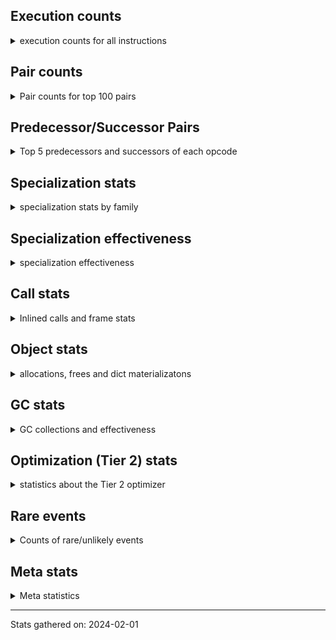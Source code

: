 ## Execution counts

<details>
<summary> execution counts for all instructions </summary>

|Name | Base Count | Head Count | Change | 
|---|---:|---:|---:|
| JUMP_BACKWARD | 4,568,196,035 | 113,005,445 | -97.5% |
| GET_ANEXT | 133,515,680 | 8,000,960 | -94.0% |
| FOR_ITER_RANGE | 713,093,245 | 87,075,320 | -87.8% |
| COMPARE_OP_STR | 2,124,301,583 | 313,556,358 | -85.2% |
| STORE_FAST_LOAD_FAST | 161,602,886 | 33,505,539 | -79.3% |
| CALL_METHOD_DESCRIPTOR_FAST_WITH_KEYWORDS | 104,540,521 | 23,394,756 | -77.6% |
| STORE_SLICE | 156,895,921 | 35,829,047 | -77.2% |
| BINARY_OP_MULTIPLY_FLOAT | 1,103,706,329 | 267,954,374 | -75.7% |
| FOR_ITER | 492,846,021 | 120,131,430 | -75.6% |
| BINARY_OP_ADD_FLOAT | 525,715,782 | 141,049,152 | -73.2% |
| BINARY_SUBSCR_STR_INT | 1,660,379,600 | 470,497,000 | -71.7% |
| BINARY_OP_ADD_INT | 2,975,982,500 | 858,620,127 | -71.1% |
| LIST_EXTEND | 125,228,673 | 36,594,704 | -70.8% |
| STORE_SUBSCR_LIST_INT | 424,117,786 | 126,011,634 | -70.3% |
| BINARY_OP_SUBTRACT_FLOAT | 360,429,020 | 108,315,995 | -69.9% |
| LIST_APPEND | 187,757,382 | 61,144,011 | -67.4% |
| BINARY_SUBSCR | 1,482,996,369 | 504,956,260 | -66.0% |
| CONTAINS_OP | 2,666,540,399 | 1,004,310,100 | -62.3% |
| FOR_ITER_LIST | 1,661,320,455 | 633,394,405 | -61.9% |
| UNPACK_SEQUENCE_TWO_TUPLE | 901,787,601 | 345,584,349 | -61.7% |
| SET_ADD | 2,273,600 | 906,760 | -60.1% |
| STORE_SUBSCR | 440,855,680 | 176,834,776 | -59.9% |
| STORE_NAME | 978,400 | 399,460 | -59.2% |
| CALL_STR_1 | 74,888,433 | 33,731,260 | -55.0% |
| BUILD_SLICE | 211,808,358 | 95,910,894 | -54.7% |
| NOP | 2,060,457,016 | 941,590,522 | -54.3% |
| SWAP | 1,238,122,398 | 582,904,091 | -52.9% |
| BINARY_SUBSCR_LIST_INT | 1,193,656,906 | 574,866,022 | -51.8% |
| COPY | 1,403,010,705 | 678,870,999 | -51.6% |
| BINARY_OP_MULTIPLY_INT | 357,993,786 | 175,050,318 | -51.1% |
| LOAD_CONST | 13,442,273,807 | 7,058,838,603 | -47.5% |
| STORE_FAST | 13,899,830,329 | 7,570,674,689 | -45.5% |
| LOAD_FAST_LOAD_FAST | 11,166,982,466 | 6,154,489,567 | -44.9% |
| FORMAT_WITH_SPEC | 1,520 | 840 | -44.7% |
| TO_BOOL_INT | 329,042,490 | 184,101,186 | -44.0% |
| LOAD_ATTR_CLASS | 176,654,278 | 99,103,623 | -43.9% |
| FOR_ITER_TUPLE | 582,380,286 | 327,651,283 | -43.7% |
| BINARY_OP | 1,127,026,787 | 638,795,851 | -43.3% |
| POP_JUMP_IF_FALSE | 12,033,745,307 | 6,985,230,000 | -42.0% |
| EXTENDED_ARG | 474,304,662 | 282,013,542 | -40.5% |
| BINARY_OP_SUBTRACT_INT | 658,482,773 | 398,437,892 | -39.5% |
| CALL_METHOD_DESCRIPTOR_NOARGS | 433,227,355 | 276,822,861 | -36.1% |
| CALL_INTRINSIC_1 | 249,732,549 | 161,054,534 | -35.5% |
| LOAD_DEREF | 1,108,313,054 | 715,504,115 | -35.4% |
| CONVERT_VALUE | 139,481,454 | 90,309,194 | -35.3% |
| CALL_TYPE_1 | 475,429,190 | 308,950,444 | -35.0% |
| COMPARE_OP | 206,202,875 | 135,440,506 | -34.3% |
| FORMAT_SIMPLE | 151,435,145 | 101,710,889 | -32.8% |
| BINARY_SUBSCR_TUPLE_INT | 305,789,426 | 205,481,324 | -32.8% |
| BUILD_STRING | 76,066,818 | 51,342,405 | -32.5% |
| LOAD_FAST | 39,940,179,330 | 27,171,552,952 | -32.0% |
| MAP_ADD | 47,756,271 | 32,740,887 | -31.4% |
| PUSH_NULL | 1,782,667,316 | 1,222,641,641 | -31.4% |
| CALL_BUILTIN_FAST | 1,302,631,815 | 921,523,741 | -29.3% |
| LOAD_ATTR_METHOD_NO_DICT | 1,959,630,042 | 1,419,721,365 | -27.6% |
| COMPARE_OP_INT | 1,974,134,997 | 1,434,855,726 | -27.3% |
| BUILD_LIST | 438,330,728 | 319,366,313 | -27.1% |
| MAKE_FUNCTION | 136,664,367 | 99,644,845 | -27.1% |
| LOAD_ATTR_METHOD_WITH_VALUES | 2,718,637,939 | 1,994,171,204 | -26.6% |
| UNPACK_SEQUENCE_TUPLE | 591,098,916 | 437,510,242 | -26.0% |
| CALL_BUILTIN_O | 1,170,367,577 | 868,770,283 | -25.8% |
| CALL_PY_EXACT_ARGS | 3,927,000,247 | 2,956,211,108 | -24.7% |
| SET_FUNCTION_ATTRIBUTE | 119,520,395 | 90,236,593 | -24.5% |
| LOAD_ATTR_SLOT | 2,162,837,167 | 1,635,553,040 | -24.4% |
| BINARY_SUBSCR_DICT | 796,224,569 | 605,751,225 | -23.9% |
| LOAD_ATTR_NONDESCRIPTOR_WITH_VALUES | 192,462,820 | 147,637,390 | -23.3% |
| LOAD_GLOBAL_BUILTIN | 5,587,082,904 | 4,308,275,031 | -22.9% |
| LOAD_ATTR_INSTANCE_VALUE | 5,668,997,824 | 4,414,580,883 | -22.1% |
| CALL_BOUND_METHOD_EXACT_ARGS | 236,878,982 | 185,181,320 | -21.8% |
| UNPACK_SEQUENCE_LIST | 179,426,859 | 140,829,602 | -21.5% |
| TO_BOOL_BOOL | 4,720,678,721 | 3,723,213,495 | -21.1% |
| STORE_FAST_STORE_FAST | 2,165,683,148 | 1,724,776,649 | -20.4% |
| IS_OP | 833,674,300 | 665,537,232 | -20.2% |
| LOAD_NAME | 14,046,460 | 11,238,620 | -20.0% |
| LOAD_ATTR | 1,640,061,556 | 1,319,131,633 | -19.6% |
| LOAD_GLOBAL_MODULE | 4,119,939,257 | 3,336,159,618 | -19.0% |
| CALL_LEN | 447,766,596 | 365,047,547 | -18.5% |
| BUILD_TUPLE | 977,247,068 | 803,771,467 | -17.8% |
| COMPARE_OP_FLOAT | 220,300,653 | 181,243,389 | -17.7% |
| TO_BOOL_STR | 87,651,810 | 72,565,194 | -17.2% |
| CALL_BUILTIN_CLASS | 182,640,322 | 151,811,182 | -16.9% |
| DICT_MERGE | 43,237,285 | 36,059,143 | -16.6% |
| POP_JUMP_IF_TRUE | 2,047,081,108 | 1,712,263,479 | -16.4% |
| CALL_METHOD_DESCRIPTOR_FAST | 466,451,013 | 391,926,071 | -16.0% |
| UNARY_NOT | 70,018,889 | 59,189,100 | -15.5% |
| STORE_GLOBAL | 8,205,000 | 6,941,880 | -15.4% |
| CALL_BUILTIN_FAST_WITH_KEYWORDS | 125,532,731 | 106,345,902 | -15.3% |
| CALL_ISINSTANCE | 1,048,238,534 | 891,944,539 | -14.9% |
| GET_ITER | 808,541,007 | 695,630,780 | -14.0% |
| LOAD_ATTR_MODULE | 572,509,148 | 494,556,524 | -13.6% |
| TO_BOOL_LIST | 177,631,821 | 153,507,151 | -13.6% |
| JUMP_FORWARD | 602,985,181 | 521,933,190 | -13.4% |
| BINARY_SLICE | 325,360,670 | 281,926,423 | -13.3% |
| RESUME_CHECK | 7,589,156,303 | 6,597,094,797 | -13.1% |
| BUILD_CONST_KEY_MAP | 13,093,970 | 11,453,196 | -12.5% |
| POP_TOP | 3,788,925,027 | 3,359,575,970 | -11.3% |
| RETURN_VALUE | 4,372,224,140 | 3,887,247,538 | -11.1% |
| POP_JUMP_IF_NOT_NONE | 704,524,874 | 628,521,545 | -10.8% |
| LOAD_ATTR_WITH_HINT | 447,533,364 | 399,757,405 | -10.7% |
| LOAD_FAST_AND_CLEAR | 72,513,897 | 64,939,812 | -10.4% |
| FOR_ITER_GEN | 217,205,638 | 197,311,378 | -9.2% |
| BINARY_OP_ADD_UNICODE | 96,720,940 | 89,633,220 | -7.3% |
| BUILD_MAP | 122,755,925 | 113,823,625 | -7.3% |
| LOAD_ATTR_NONDESCRIPTOR_NO_DICT | 87,805,303 | 81,838,107 | -6.8% |
| LOAD_FAST_CHECK | 11,310,514 | 10,572,431 | -6.5% |
| STORE_ATTR_INSTANCE_VALUE | 1,130,397,418 | 1,059,543,847 | -6.3% |
| POP_JUMP_IF_NONE | 444,779,966 | 421,120,430 | -5.3% |
| LOAD_ATTR_METHOD_LAZY_DICT | 62,472,640 | 59,266,600 | -5.1% |
| CALL_METHOD_DESCRIPTOR_O | 412,804,857 | 394,076,200 | -4.5% |
| STORE_ATTR_SLOT | 1,483,693,493 | 1,416,832,227 | -4.5% |
| TO_BOOL | 347,794,476 | 332,834,745 | -4.3% |
| STORE_ATTR_WITH_HINT | 67,119,119 | 64,557,433 | -3.8% |
| RETURN_CONST | 1,978,657,644 | 1,907,651,133 | -3.6% |
| YIELD_VALUE | 1,318,456,205 | 1,275,137,539 | -3.3% |
| STORE_DEREF | 94,108,731 | 91,065,040 | -3.2% |
| UNPACK_SEQUENCE | 319,899 | 310,211 | -3.0% |
| UNARY_NEGATIVE | 161,340,605 | 156,547,329 | -3.0% |
| COPY_FREE_VARS | 346,953,162 | 336,673,242 | -3.0% |
| LOAD_ATTR_PROPERTY | 82,331,361 | 79,944,623 | -2.9% |
| STORE_SUBSCR_DICT | 270,723,725 | 263,389,434 | -2.7% |
| BINARY_SUBSCR_GETITEM | 193,973,146 | 189,342,790 | -2.4% |
| UNARY_INVERT | 15,137,676 | 14,777,733 | -2.4% |
| DELETE_SUBSCR | 177,699,447 | 174,119,884 | -2.0% |
| CALL_LIST_APPEND | 328,679,162 | 324,273,207 | -1.3% |
| INTERPRETER_EXIT | 1,999,493,579 | 1,973,347,432 | -1.3% |
| LOAD_SUPER_ATTR_METHOD | 122,390,504 | 120,793,659 | -1.3% |
| STORE_ATTR | 67,393,308 | 66,534,574 | -1.3% |
| CALL_PY_WITH_DEFAULTS | 217,321,218 | 214,635,793 | -1.2% |
| DICT_UPDATE | 65,481 | 66,267 | 1.2% |
| TO_BOOL_ALWAYS_TRUE | 236,602,383 | 233,779,273 | -1.2% |
| EXIT_INIT_CHECK | 89,692,819 | 88,730,042 | -1.1% |
| CALL_ALLOC_AND_ENTER_INIT | 91,976,099 | 91,013,002 | -1.0% |
| TO_BOOL_NONE | 621,097,879 | 614,706,529 | -1.0% |
| CALL | 1,111,759,470 | 1,100,505,060 | -1.0% |
| BEFORE_WITH | 9,026,139 | 8,974,992 | -0.6% |
| CALL_KW | 243,699,714 | 242,495,560 | -0.5% |
| MAKE_CELL | 104,683,958 | 104,183,561 | -0.5% |
| BUILD_SET | 1,667,689 | 1,662,619 | -0.3% |
| DELETE_FAST | 2,076,361 | 2,081,873 | 0.3% |
| RETURN_GENERATOR | 394,802,771 | 393,774,010 | -0.3% |
| CLEANUP_THROW | 1,517 | 1,520 | 0.2% |
| INSTRUMENTED_JUMP_BACKWARD | 9,992 | 9,980 | -0.1% |
| INSTRUMENTED_FOR_ITER | 11,272 | 11,260 | -0.1% |
| END_FOR | 76,080,264 | 75,999,595 | -0.1% |
| INSTRUMENTED_POP_JUMP_IF_TRUE | 13,432 | 13,420 | -0.1% |
| CALL_FUNCTION_EX | 186,741,907 | 186,687,004 | -0.0% |
| BINARY_OP_INPLACE_ADD_UNICODE | 7,824,800 | 7,822,720 | -0.0% |
| LOAD_SUPER_ATTR_ATTR | 3,710,593 | 3,709,758 | -0.0% |
| RAISE_VARARGS | 3,815,107 | 3,815,614 | 0.0% |
| UNPACK_EX | 755,520 | 755,420 | -0.0% |
| CHECK_EXC_MATCH | 20,942,456 | 20,943,729 | 0.0% |
| PUSH_EXC_INFO | 21,566,100 | 21,567,338 | 0.0% |
| POP_EXCEPT | 21,565,953 | 21,567,190 | 0.0% |
| LOAD_SUPER_ATTR | 18,344 | 18,343 | -0.0% |
| GET_AWAITABLE | 152,096,666 | 152,102,337 | 0.0% |
| IMPORT_FROM | 10,431,620 | 10,431,877 | 0.0% |
| IMPORT_NAME | 9,413,140 | 9,413,345 | 0.0% |
| END_SEND | 314,297,747 | 314,303,417 | 0.0% |
| CALL_TUPLE_1 | 25,011,670 | 25,011,256 | -0.0% |
| SEND | 165,324,619 | 165,326,913 | 0.0% |
| LOAD_GLOBAL | 10,840,069 | 10,839,926 | -0.0% |
| SEND_GEN | 702,485,684 | 702,494,357 | 0.0% |
| RESUME | 271,007 | 271,009 | 0.0% |
| WITH_EXCEPT_START | 184,301 | 184,300 | -0.0% |
| JUMP_BACKWARD_NO_INTERRUPT | 551,639,004 | 551,641,617 | 0.0% |
| GET_YIELD_FROM_ITER | 36,719,704 | 36,719,720 | 0.0% |
| DELETE_ATTR | 5,736,030 | 5,736,029 | -0.0% |
| INSTRUMENTED_POP_JUMP_IF_FALSE | 19,465,840 | 19,465,840 | 0.0% |
| INSTRUMENTED_RESUME | 19,443,620 | 19,443,620 | 0.0% |
| INSTRUMENTED_RETURN_VALUE | 19,434,720 | 19,434,720 | 0.0% |
| END_ASYNC_FOR | 8,000,000 | 8,000,000 | 0.0% |
| GET_AITER | 8,000,000 | 8,000,000 | 0.0% |
| BEFORE_ASYNC_WITH | 3,005,920 | 3,005,920 | 0.0% |
| RERAISE | 2,613,740 | 2,613,740 | 0.0% |
| SET_UPDATE | 88,520 | 88,520 | 0.0% |
| LOAD_BUILD_CLASS | 19,840 | 19,840 | 0.0% |
| INSTRUMENTED_RETURN_CONST | 7,200 | 7,200 | 0.0% |
| LOAD_LOCALS | 3,860 | 3,860 | 0.0% |
| LOAD_FROM_DICT_OR_DEREF | 3,840 | 3,840 | 0.0% |
| DELETE_NAME | 900 | 900 | 0.0% |
| INSTRUMENTED_POP_JUMP_IF_NONE | 720 | 720 | 0.0% |
| SETUP_ANNOTATIONS | 540 | 540 | 0.0% |
| INSTRUMENTED_JUMP_FORWARD | 400 | 400 | 0.0% |
| INSTRUMENTED_POP_JUMP_IF_NOT_NONE | 400 | 400 | 0.0% |
| CALL_INTRINSIC_2 | 80 | 80 | 0.0% |
| ENTER_EXECUTOR |  | 2,378,110,424 |  |


</details>

## Pair counts

<details>
<summary> Pair counts for top 100 pairs </summary>

Not included in comparative output.


</details>

## Predecessor/Successor Pairs

<details>
<summary> Top 5 predecessors and successors of each opcode </summary>

Not included in comparative output.


</details>

## Specialization stats

<details>
<summary> specialization stats by family </summary>

### BINARY_OP

<details>
<summary> specialization stats for BINARY_OP family </summary>

|Kind | Base Count | Base Ratio | Head Count | Head Ratio | Change | 
|---|---:|---:|---:|---:|---:|
|          hit | 6,036,445,116 | 83.7% | 1,997,581,968 | 74.4% | -66.9% |
|     deferred | 1,174,786,837 | 16.3% | 685,621,238 | 25.5% | -41.6% |
|         miss | 50,410,814 | 0.7% | 49,301,830 | 1.8% | -2.2% |

| | Base Count | Base Ratio | Head Count | Head Ratio | Change | 
|---|---:|---:|---:|---:|---:|
| Failure | 1,651,113 | 62.3% | 1,497,767 | 60.5% | -9.3% |
| Success | 999,651 | 37.7% | 978,676 | 39.5% | -2.1% |

|Failure kind | Base Count | Base Ratio | Head Count | Head Ratio | Change | 
|---|---:|---:|---:|---:|---:|
| true divide different types | 25,042 | 1.5% | 9,882 | 0.7% | -60.5% |
| true divide float | 11,643 | 0.7% | 5,122 | 0.3% | -56.0% |
| xor | 18,643 | 1.1% | 8,322 | 0.6% | -55.4% |
| rshift | 29,707 | 1.8% | 13,470 | 0.9% | -54.7% |
| power | 8,901 | 0.5% | 4,794 | 0.3% | -46.1% |
| lshift | 28,585 | 1.7% | 17,704 | 1.2% | -38.1% |
| floor divide | 51,872 | 3.1% | 32,188 | 2.1% | -37.9% |
| and int | 62,804 | 3.8% | 46,955 | 3.1% | -25.2% |
| subtract other | 16,000 | 1.0% | 12,720 | 0.8% | -20.5% |
| remainder | 60,356 | 3.7% | 50,771 | 3.4% | -15.9% |
| add different types | 216,405 | 13.1% | 183,059 | 12.2% | -15.4% |
| add other | 65,492 | 4.0% | 57,978 | 3.9% | -11.5% |
| or | 18,478 | 1.1% | 17,554 | 1.2% | -5.0% |
| multiply other | 4,320 | 0.3% | 4,120 | 0.3% | -4.6% |
| multiply different types | 249,905 | 15.1% | 243,762 | 16.3% | -2.5% |
| subtract different types | 777,366 | 47.1% | 783,790 | 52.3% | 0.8% |
| true divide other | 3,340 | 0.2% | 3,320 | 0.2% | -0.6% |
| and other | 1,714 | 0.1% | 1,716 | 0.1% | 0.1% |
| and different types | 540 | 0.0% | 540 | 0.0% | 0.0% |


</details>

### BINARY_SLICE

<details>
<summary> specialization stats for BINARY_SLICE family </summary>


</details>

### BINARY_SUBSCR

<details>
<summary> specialization stats for BINARY_SUBSCR family </summary>

|Kind | Base Count | Base Ratio | Head Count | Head Ratio | Change | 
|---|---:|---:|---:|---:|---:|
|     deferred | 1,487,156,015 | 26.4% | 509,330,077 | 20.0% | -65.8% |
|          hit | 4,145,232,429 | 73.6% | 2,041,177,931 | 80.0% | -50.8% |
|         miss | 4,791,218 | 0.1% | 4,760,430 | 0.2% | -0.6% |

| | Base Count | Base Ratio | Head Count | Head Ratio | Change | 
|---|---:|---:|---:|---:|---:|
| Failure | 441,936 | 70.0% | 197,622 | 51.1% | -55.3% |
| Success | 189,636 | 30.0% | 188,991 | 48.9% | -0.3% |

|Failure kind | Base Count | Base Ratio | Head Count | Head Ratio | Change | 
|---|---:|---:|---:|---:|---:|
| list slice | 34,620 | 7.8% | 6,340 | 3.2% | -81.7% |
| array int | 157,600 | 35.7% | 36,680 | 18.6% | -76.7% |
| buffer int | 41,984 | 9.5% | 16,619 | 8.4% | -60.4% |
| other | 121,429 | 27.5% | 56,866 | 28.8% | -53.2% |
| buffer slice | 960 | 0.2% | 880 | 0.4% | -8.3% |
| out of range | 76,800 | 17.4% | 71,695 | 36.3% | -6.6% |
| tuple slice | 83 | 0.0% | 82 | 0.0% | -1.2% |
| sequence int | 4,280 | 1.0% | 4,280 | 2.2% | 0.0% |
| code complex parameters | 4,080 | 0.9% | 4,080 | 2.1% | 0.0% |
| string slice | 100 | 0.0% | 100 | 0.1% | 0.0% |


</details>

### CALL

<details>
<summary> specialization stats for CALL family </summary>

|Kind | Base Count | Base Ratio | Head Count | Head Ratio | Change | 
|---|---:|---:|---:|---:|---:|
|        deopt | 31,040 | 0.0% | 22,840 | 0.0% | -26.4% |
|          hit | 11,073,402,485 | 89.2% | 8,500,172,158 | 86.6% | -23.2% |
|         miss | 230,268,783 | 1.9% | 210,240,988 | 2.1% | -8.7% |
|     deferred | 1,336,334,142 | 10.8% | 1,305,431,999 | 13.3% | -2.3% |

| | Base Count | Base Ratio | Head Count | Head Ratio | Change | 
|---|---:|---:|---:|---:|---:|
| Success | 4,855,066 | 85.3% | 4,476,851 | 84.2% | -7.8% |
| Failure | 839,045 | 14.7% | 837,198 | 15.8% | -0.2% |

|Failure kind | Base Count | Base Ratio | Head Count | Head Ratio | Change | 
|---|---:|---:|---:|---:|---:|
| bound method | 10,031 | 1.2% | 11,796 | 1.4% | 17.6% |
| cmethod | 11,820 | 1.4% | 10,560 | 1.3% | -10.7% |
| operator wrapper | 5,446 | 0.6% | 5,172 | 0.6% | -5.0% |
| class mutable | 51,025 | 6.1% | 50,022 | 6.0% | -2.0% |
| str | 1,700 | 0.2% | 1,680 | 0.2% | -1.2% |
| method wrapper | 4,482 | 0.5% | 4,524 | 0.5% | 0.9% |
| wrong number arguments | 9,580 | 1.1% | 9,500 | 1.1% | -0.8% |
| cfunc noargs | 65,866 | 7.9% | 65,516 | 7.8% | -0.5% |
| other | 33,227 | 4.0% | 33,092 | 4.0% | -0.4% |
| meth descr varargs | 62,060 | 7.4% | 61,947 | 7.4% | -0.2% |
| no dict | 100,658 | 12.0% | 100,520 | 12.0% | -0.1% |
| init not python | 17,080 | 2.0% | 17,060 | 2.0% | -0.1% |
| meth descr method fastcall keywords | 178,570 | 21.3% | 178,368 | 21.3% | -0.1% |
| cfunc varargs keywords | 27,875 | 3.3% | 27,888 | 3.3% | 0.0% |
| class no vectorcall | 65,302 | 7.8% | 65,273 | 7.8% | -0.0% |
| code complex parameters | 154,000 | 18.4% | 153,957 | 18.4% | -0.0% |
| cfunc varargs | 11,009 | 1.3% | 11,010 | 1.3% | 0.0% |
| meth descr varargs keywords | 17,654 | 2.1% | 17,653 | 2.1% | -0.0% |
| init not simple | 11,660 | 1.4% | 11,660 | 1.4% | 0.0% |
| out of versions | 100 | 0.0% | 100 | 0.0% | 0.0% |


</details>

### COMPARE_OP

<details>
<summary> specialization stats for COMPARE_OP family </summary>

|Kind | Base Count | Base Ratio | Head Count | Head Ratio | Change | 
|---|---:|---:|---:|---:|---:|
|          hit | 4,316,845,306 | 95.4% | 1,927,781,291 | 93.4% | -55.3% |
|     deferred | 207,760,597 | 4.6% | 136,999,879 | 6.6% | -34.1% |
|         miss | 1,891,927 | 0.0% | 1,874,182 | 0.1% | -0.9% |

| | Base Count | Base Ratio | Head Count | Head Ratio | Change | 
|---|---:|---:|---:|---:|---:|
| Failure | 235,503 | 70.5% | 216,476 | 68.8% | -8.1% |
| Success | 98,702 | 29.5% | 98,333 | 31.2% | -0.4% |

|Failure kind | Base Count | Base Ratio | Head Count | Head Ratio | Change | 
|---|---:|---:|---:|---:|---:|
| set | 9,840 | 4.2% | 1,820 | 0.8% | -81.5% |
| float long | 19,416 | 8.2% | 15,489 | 7.2% | -20.2% |
| baseobject | 30,500 | 13.0% | 27,303 | 12.6% | -10.5% |
| bytes | 3,480 | 1.5% | 3,200 | 1.5% | -8.0% |
| different types | 51,999 | 22.1% | 49,485 | 22.9% | -4.8% |
| bool | 5,189 | 2.2% | 4,993 | 2.3% | -3.8% |
| list | 3,220 | 1.4% | 3,100 | 1.4% | -3.7% |
| tuple | 14,652 | 6.2% | 14,314 | 6.6% | -2.3% |
| long float | 1,616 | 0.7% | 1,585 | 0.7% | -1.9% |
| big int | 60,714 | 25.8% | 60,392 | 27.9% | -0.5% |
| string | 10,600 | 4.5% | 10,560 | 4.9% | -0.4% |
| other | 24,277 | 10.3% | 24,235 | 11.2% | -0.2% |


</details>

### FOR_ITER

<details>
<summary> specialization stats for FOR_ITER family </summary>

|Kind | Base Count | Base Ratio | Head Count | Head Ratio | Change | 
|---|---:|---:|---:|---:|---:|
|          hit | 2,999,049,162 | 81.8% | 1,107,329,634 | 81.1% | -63.1% |
|     deferred | 664,138,051 | 18.1% | 255,418,180 | 18.7% | -61.5% |
|         miss | 174,950,462 | 4.8% | 138,102,752 | 10.1% | -21.1% |

| | Base Count | Base Ratio | Head Count | Head Ratio | Change | 
|---|---:|---:|---:|---:|---:|
| Failure | 306,335 | 8.4% | 159,204 | 5.7% | -48.0% |
| Success | 3,352,097 | 91.6% | 2,656,798 | 94.3% | -20.7% |

|Failure kind | Base Count | Base Ratio | Head Count | Head Ratio | Change | 
|---|---:|---:|---:|---:|---:|
| string | 20 | 0.0% | 40 | 0.0% | 100.0% |
| other | 19,460 | 6.4% | 6,780 | 4.3% | -65.2% |
| enumerate | 43,452 | 14.2% | 15,148 | 9.5% | -65.1% |
| seq iter | 29,880 | 9.8% | 10,460 | 6.6% | -65.0% |
| ascii string | 5,280 | 1.7% | 2,260 | 1.4% | -57.2% |
| dict values | 13,060 | 4.3% | 5,620 | 3.5% | -57.0% |
| dict items | 112,729 | 36.8% | 62,336 | 39.2% | -44.7% |
| callable | 480 | 0.2% | 280 | 0.2% | -41.7% |
| set | 37,309 | 12.2% | 23,740 | 14.9% | -36.4% |
| itertools | 6,900 | 2.3% | 4,620 | 2.9% | -33.0% |
| zip | 18,965 | 6.2% | 13,100 | 8.2% | -30.9% |
| reversed list | 8,040 | 2.6% | 5,960 | 3.7% | -25.9% |
| bytes | 660 | 0.2% | 520 | 0.3% | -21.2% |
| dict keys | 8,660 | 2.8% | 7,060 | 4.4% | -18.5% |
| map | 1,440 | 0.5% | 1,280 | 0.8% | -11.1% |


</details>

### LOAD_ATTR

<details>
<summary> specialization stats for LOAD_ATTR family </summary>

|Kind | Base Count | Base Ratio | Head Count | Head Ratio | Change | 
|---|---:|---:|---:|---:|---:|
|          hit | 13,378,724,568 | 84.8% | 10,128,297,484 | 83.4% | -24.3% |
|     deferred | 2,377,140,201 | 15.1% | 2,002,025,448 | 16.5% | -15.8% |
|         miss | 753,147,318 | 4.8% | 697,833,280 | 5.7% | -7.3% |
|        deopt | 1,816,321 | 0.0% | 1,816,939 | 0.0% | 0.0% |

| | Base Count | Base Ratio | Head Count | Head Ratio | Change | 
|---|---:|---:|---:|---:|---:|
| Failure | 1,141,778 | 7.1% | 1,056,464 | 7.1% | -7.5% |
| Success | 14,926,895 | 92.9% | 13,883,001 | 92.9% | -7.0% |

|Failure kind | Base Count | Base Ratio | Head Count | Head Ratio | Change | 
|---|---:|---:|---:|---:|---:|
| method | 160,348 | 14.0% | 136,290 | 12.9% | -15.0% |
| class method obj | 24,300 | 2.1% | 21,580 | 2.0% | -11.2% |
| metaclass attribute | 253,057 | 22.2% | 225,165 | 21.3% | -11.0% |
| not managed dict | 139,818 | 12.2% | 125,801 | 11.9% | -10.0% |
| overridden | 18,930 | 1.7% | 17,990 | 1.7% | -5.0% |
| class attr simple | 6,177 | 0.5% | 5,930 | 0.6% | -4.0% |
| shadowed | 100,430 | 8.8% | 96,819 | 9.2% | -3.6% |
| non overriding descriptor | 11,385 | 1.0% | 10,991 | 1.0% | -3.5% |
| has managed dict | 316,826 | 27.7% | 306,131 | 29.0% | -3.4% |
| mutable class | 68,347 | 6.0% | 67,666 | 6.4% | -1.0% |
| builtin class method | 2,980 | 0.3% | 2,960 | 0.3% | -0.7% |
| module attr not found | 10,580 | 0.9% | 10,560 | 1.0% | -0.2% |
| class attr descriptor | 17,760 | 1.6% | 17,740 | 1.7% | -0.1% |
| non object slot | 3,500 | 0.3% | 3,501 | 0.3% | 0.0% |
| not in keys | 7,260 | 0.6% | 7,260 | 0.7% | 0.0% |
| property | 60 | 0.0% | 60 | 0.0% | 0.0% |
| out of versions | 20 | 0.0% | 20 | 0.0% | 0.0% |


</details>

### LOAD_GLOBAL

<details>
<summary> specialization stats for LOAD_GLOBAL family </summary>

|Kind | Base Count | Base Ratio | Head Count | Head Ratio | Change | 
|---|---:|---:|---:|---:|---:|
|          hit | 9,706,704,416 | 99.9% | 7,644,119,186 | 99.9% | -21.2% |
|         miss | 317,745 | 0.0% | 315,463 | 0.0% | -0.7% |
|     deferred | 10,612,974 | 0.1% | 10,610,625 | 0.1% | -0.0% |
|        deopt | 9,340 | 0.0% | 9,340 | 0.0% | 0.0% |

| | Base Count | Base Ratio | Head Count | Head Ratio | Change | 
|---|---:|---:|---:|---:|---:|
| Success | 544,840 | 100.0% | 544,764 | 100.0% | -0.0% |
| Failure | 0 | 0.0% | 0 | 0.0% |  |


</details>

### LOAD_SUPER_ATTR

<details>
<summary> specialization stats for LOAD_SUPER_ATTR family </summary>

|Kind | Base Count | Base Ratio | Head Count | Head Ratio | Change | 
|---|---:|---:|---:|---:|---:|
|          hit | 126,101,097 | 100.0% | 124,503,417 | 100.0% | -1.3% |
|     deferred | 9,244 | 0.0% | 9,243 | 0.0% | -0.0% |

| | Base Count | Base Ratio | Head Count | Head Ratio | Change | 
|---|---:|---:|---:|---:|---:|
| Success | 9,100 | 100.0% | 9,100 | 100.0% | 0.0% |
| Failure | 0 | 0.0% | 0 | 0.0% |  |


</details>

### POP_JUMP_IF_FALSE

<details>
<summary> specialization stats for POP_JUMP_IF_FALSE family </summary>


</details>

### POP_JUMP_IF_NONE

<details>
<summary> specialization stats for POP_JUMP_IF_NONE family </summary>


</details>

### POP_JUMP_IF_NOT_NONE

<details>
<summary> specialization stats for POP_JUMP_IF_NOT_NONE family </summary>


</details>

### POP_JUMP_IF_TRUE

<details>
<summary> specialization stats for POP_JUMP_IF_TRUE family </summary>


</details>

### SEND

<details>
<summary> specialization stats for SEND family </summary>

|Kind | Base Count | Base Ratio | Head Count | Head Ratio | Change | 
|---|---:|---:|---:|---:|---:|
|     deferred | 165,296,742 | 19.0% | 165,299,018 | 19.0% | 0.0% |
|          hit | 702,454,784 | 80.9% | 702,463,457 | 80.9% | 0.0% |
|         miss | 30,900 | 0.0% | 30,900 | 0.0% | 0.0% |

| | Base Count | Base Ratio | Head Count | Head Ratio | Change | 
|---|---:|---:|---:|---:|---:|
| Failure | 52,570 | 89.4% | 52,587 | 89.4% | 0.0% |
| Success | 6,207 | 10.6% | 6,208 | 10.6% | 0.0% |

|Failure kind | Base Count | Base Ratio | Head Count | Head Ratio | Change | 
|---|---:|---:|---:|---:|---:|
| other | 15,890 | 30.2% | 15,907 | 30.2% | 0.1% |
| async generator send | 33,180 | 63.1% | 33,180 | 63.1% | 0.0% |
| list | 3,260 | 6.2% | 3,260 | 6.2% | 0.0% |
| dict keys | 240 | 0.5% | 240 | 0.5% | 0.0% |


</details>

### STORE_ATTR

<details>
<summary> specialization stats for STORE_ATTR family </summary>

|Kind | Base Count | Base Ratio | Head Count | Head Ratio | Change | 
|---|---:|---:|---:|---:|---:|
|          hit | 2,487,608,197 | 90.5% | 2,348,373,956 | 90.1% | -5.6% |
|     deferred | 257,112,501 | 9.4% | 255,232,588 | 9.8% | -0.7% |
|         miss | 193,601,833 | 7.0% | 192,559,551 | 7.4% | -0.5% |

| | Base Count | Base Ratio | Head Count | Head Ratio | Change | 
|---|---:|---:|---:|---:|---:|
| Failure | 97,106 | 2.5% | 95,704 | 2.5% | -1.4% |
| Success | 3,785,534 | 97.5% | 3,765,833 | 97.5% | -0.5% |

|Failure kind | Base Count | Base Ratio | Head Count | Head Ratio | Change | 
|---|---:|---:|---:|---:|---:|
| not in keys | 7,820 | 8.1% | 7,400 | 7.7% | -5.4% |
| property | 4,160 | 4.3% | 4,020 | 4.2% | -3.4% |
| not in dict | 15,940 | 16.4% | 15,520 | 16.2% | -2.6% |
| method | 1,540 | 1.6% | 1,500 | 1.6% | -2.6% |
| overriding descriptor | 10,640 | 11.0% | 10,480 | 11.0% | -1.5% |
| no dict | 3,120 | 3.2% | 3,100 | 3.2% | -0.6% |
| class attr simple | 46,060 | 47.4% | 45,860 | 47.9% | -0.4% |
| not managed dict | 2,646 | 2.7% | 2,644 | 2.8% | -0.1% |
| overridden | 5,160 | 5.3% | 5,160 | 5.4% | 0.0% |
| mutable class | 20 | 0.0% | 20 | 0.0% | 0.0% |


</details>

### STORE_SLICE

<details>
<summary> specialization stats for STORE_SLICE family </summary>


</details>

### STORE_SUBSCR

<details>
<summary> specialization stats for STORE_SUBSCR family </summary>

|Kind | Base Count | Base Ratio | Head Count | Head Ratio | Change | 
|---|---:|---:|---:|---:|---:|
|     deferred | 440,684,840 | 38.8% | 176,729,850 | 31.2% | -59.9% |
|          hit | 694,838,631 | 61.2% | 389,398,188 | 68.8% | -44.0% |
|         miss | 2,880 | 0.0% | 2,880 | 0.0% | 0.0% |

| | Base Count | Base Ratio | Head Count | Head Ratio | Change | 
|---|---:|---:|---:|---:|---:|
| Failure | 157,538 | 90.7% | 91,624 | 85.0% | -41.8% |
| Success | 16,182 | 9.3% | 16,182 | 15.0% | 0.0% |

|Failure kind | Base Count | Base Ratio | Head Count | Head Ratio | Change | 
|---|---:|---:|---:|---:|---:|
| bytearray int | 9,320 | 5.9% | 1,760 | 1.9% | -81.1% |
| array int | 66,240 | 42.0% | 16,840 | 18.4% | -74.6% |
| dict subclass no override | 34,860 | 22.1% | 26,068 | 28.5% | -25.2% |
| other | 800 | 0.5% | 720 | 0.8% | -10.0% |
| py simple | 43,478 | 27.6% | 43,396 | 47.4% | -0.2% |
| out of range | 2,840 | 1.8% | 2,840 | 3.1% | 0.0% |


</details>

### TO_BOOL

<details>
<summary> specialization stats for TO_BOOL family </summary>

|Kind | Base Count | Base Ratio | Head Count | Head Ratio | Change | 
|---|---:|---:|---:|---:|---:|
|          hit | 6,047,326,173 | 92.7% | 4,860,219,977 | 91.4% | -19.6% |
|     deferred | 469,905,605 | 7.2% | 451,335,551 | 8.5% | -4.0% |
|         miss | 125,378,931 | 1.9% | 121,652,851 | 2.3% | -3.0% |

| | Base Count | Base Ratio | Head Count | Head Ratio | Change | 
|---|---:|---:|---:|---:|---:|
| Failure | 677,069 | 20.7% | 631,634 | 20.0% | -6.7% |
| Success | 2,590,733 | 79.3% | 2,520,411 | 80.0% | -2.7% |

|Failure kind | Base Count | Base Ratio | Head Count | Head Ratio | Change | 
|---|---:|---:|---:|---:|---:|
| mapping | 98,880 | 14.6% | 57,799 | 9.2% | -41.5% |
| sequence | 18,573 | 2.7% | 16,499 | 2.6% | -11.2% |
| dict | 35,575 | 5.3% | 34,681 | 5.5% | -2.5% |
| set | 33,029 | 4.9% | 32,672 | 5.2% | -1.1% |
| bytes | 19,291 | 2.8% | 19,101 | 3.0% | -1.0% |
| other | 173,168 | 25.6% | 172,035 | 27.2% | -0.7% |
| bytearray | 1,234 | 0.2% | 1,240 | 0.2% | 0.5% |
| number | 181,676 | 26.8% | 182,252 | 28.9% | 0.3% |
| tuple | 112,623 | 16.6% | 112,335 | 17.8% | -0.3% |
| float | 2,600 | 0.4% | 2,600 | 0.4% | 0.0% |
| memory view | 420 | 0.1% | 420 | 0.1% | 0.0% |


</details>

### UNPACK_SEQUENCE

<details>
<summary> specialization stats for UNPACK_SEQUENCE family </summary>

|Kind | Base Count | Base Ratio | Head Count | Head Ratio | Change | 
|---|---:|---:|---:|---:|---:|
|          hit | 1,669,341,136 | 99.8% | 921,072,733 | 99.7% | -44.8% |
|         miss | 2,972,240 | 0.2% | 2,851,460 | 0.3% | -4.1% |
|     deferred | 3,191,577 | 0.2% | 3,063,515 | 0.3% | -4.0% |

| | Base Count | Base Ratio | Head Count | Head Ratio | Change | 
|---|---:|---:|---:|---:|---:|
| Failure | 2,514 | 2.5% | 2,436 | 2.5% | -3.1% |
| Success | 98,048 | 97.5% | 95,720 | 97.5% | -2.4% |

|Failure kind | Base Count | Base Ratio | Head Count | Head Ratio | Change | 
|---|---:|---:|---:|---:|---:|
| iterator | 680 | 27.0% | 620 | 25.5% | -8.8% |
| sequence | 1,454 | 57.8% | 1,436 | 58.9% | -1.2% |
| other | 380 | 15.1% | 380 | 15.6% | 0.0% |


</details>


</details>

## Specialization effectiveness

<details>
<summary> specialization effectiveness </summary>

|Instructions | Base Count | Base Ratio | Head Count | Head Ratio | Change | 
|---|---:|---:|---:|---:|---:|
| Not specialized | 22,805,827,319 | 10.7% | 14,636,551,152 | 10.3% | -35.8% |
| Basic | 118,267,438,414 | 55.4% | 77,293,620,268 | 54.3% | -34.6% |
| Specialized hits | 70,740,442,492 | 33.2% | 49,109,345,132 | 34.5% | -30.6% |
| Specialized misses | 1,538,267,416 | 0.7% | 1,420,024,938 | 1.0% | -7.7% |

### Deferred by instruction

<details>
<summary> deferred by instruction </summary>

|Name | Base Count | Base Ratio | Head Count | Head Ratio | Change | 
|---|---:|---:|---:|---:|---:|
| BINARY_SUBSCR | 1,487,156,015 | 17.3% | 509,330,077 | 8.5% | -65.8% |
| FOR_ITER | 664,138,051 | 7.7% | 255,418,180 | 4.3% | -61.5% |
| STORE_SUBSCR | 440,684,840 | 5.1% | 176,729,850 | 3.0% | -59.9% |
| BINARY_OP | 1,174,786,837 | 13.7% | 685,621,238 | 11.5% | -41.6% |
| COMPARE_OP | 207,760,597 | 2.4% | 136,999,879 | 2.3% | -34.1% |
| LOAD_ATTR | 2,377,140,201 | 27.7% | 2,002,025,448 | 33.6% | -15.8% |
| TO_BOOL | 469,905,605 | 5.5% | 451,335,551 | 7.6% | -4.0% |
| CALL | 1,336,334,142 | 15.5% | 1,305,431,999 | 21.9% | -2.3% |
| STORE_ATTR | 257,112,501 | 3.0% | 255,232,588 | 4.3% | -0.7% |
| SEND | 165,296,742 | 1.9% | 165,299,018 | 2.8% | 0.0% |


</details>

### Misses by instruction

<details>
<summary> misses by instruction </summary>

|Name | Base Count | Base Ratio | Head Count | Head Ratio | Change | 
|---|---:|---:|---:|---:|---:|
| FOR_ITER_LIST | 87,622,989 | 5.7% | 69,062,981 | 4.9% | -21.2% |
| FOR_ITER_TUPLE | 87,256,513 | 5.7% | 69,031,211 | 4.9% | -20.9% |
| LOAD_ATTR_INSTANCE_VALUE | 286,580,956 | 18.6% | 255,995,366 | 18.0% | -10.7% |
| LOAD_ATTR_METHOD_WITH_VALUES | 215,496,277 | 14.0% | 195,372,061 | 13.8% | -9.3% |
| CALL_PY_EXACT_ARGS | 107,983,030 | 7.0% | 103,029,986 | 7.3% | -4.6% |
| TO_BOOL_NONE | 61,182,724 | 4.0% | 59,740,935 | 4.2% | -2.4% |
| STORE_ATTR_INSTANCE_VALUE | 99,628,846 | 6.5% | 98,682,240 | 6.9% | -1.0% |
| LOAD_ATTR_SLOT | 110,897,341 | 7.2% | 110,097,852 | 7.8% | -0.7% |
| STORE_ATTR_SLOT | 93,914,000 | 6.1% | 93,824,364 | 6.6% | -0.1% |
| LOAD_ATTR_NONDESCRIPTOR_WITH_VALUES | 68,349,827 | 4.4% | 68,353,261 | 4.8% | 0.0% |


</details>


</details>

## Call stats

<details>
<summary> Inlined calls and frame stats </summary>

| | Base Count | Base Ratio | Head Count | Head Ratio | Change | 
|---|---:|---:|---:|---:|---:|
| Calls to Python functions inlined | 6,001,035,827 | 75.0% | 4,947,033,161 | 71.5% | -17.6% |
| Calls via PyEval_EvalFrame (legacy) | 5,294,800 | 0.1% | 4,414,720 | 0.1% | -16.6% |
| Calls via PyEval_EvalFrame (generator) | 779,496,111 | 9.7% | 755,029,498 | 10.9% | -3.1% |
| Frames pushed | 4,673,695,803 | 58.4% | 4,549,055,805 | 65.7% | -2.7% |
| Calls to PyEval_EvalDefault | 2,002,691,451 | 25.0% | 1,976,545,306 | 28.5% | -1.3% |
| Calls via PyEval_EvalFrame (total) | 2,002,691,451 | 25.0% | 1,976,545,306 | 28.5% | -1.3% |
| Calls via PyEval_EvalFrame (vector) | 1,223,195,340 | 15.3% | 1,221,515,808 | 17.6% | -0.1% |
| Calls via PyEval_EvalFrame (api) | 231,350,802 | 2.9% | 231,167,276 | 3.3% | -0.1% |
| Calls via PyEval_EvalFrame (function vectorcall) | 1,217,880,700 | 15.2% | 1,217,081,248 | 17.6% | -0.1% |
| Calls via PyEval_EvalFrame (function ex) | 28,953,776 | 0.4% | 28,962,143 | 0.4% | 0.0% |
| Frame objects created | 62,517,736 | 0.8% | 62,523,012 | 0.9% | 0.0% |
| Calls via PyEval_EvalFrame (method) | 212,975,869 | 2.7% | 212,992,190 | 3.1% | 0.0% |
| Calls via PyEval_EvalFrame (slot) | 336,041,319 | 4.2% | 336,045,975 | 4.9% | 0.0% |
| Calls via PyEval_EvalFrame (build class) | 19,840 | 0.0% | 19,840 | 0.0% | 0.0% |


</details>

## Object stats

<details>
<summary> allocations, frees and dict materializatons </summary>

| | Base Count | Base Ratio | Head Count | Head Ratio | Change | 
|---|---:|---:|---:|---:|---:|
| Method cache misses | 76,777,330 |  | 70,297,917 |  | -8.4% |
| Method cache dunder misses | 5,654,676 |  | 6,103,389 |  | 7.9% |
| Method cache collisions | 82,263,400 |  | 76,235,207 |  | -7.3% |
| Method cache hits | 2,849,601,929 |  | 2,778,189,163 |  | -2.5% |
| Interpreter increfs | 81,447,440,659 | 77.3% | 82,376,861,896 | 77.7% | 1.1% |
| Increfs | 23,936,532,596 | 22.7% | 23,704,122,122 | 22.3% | -1.0% |
| Interpreter decrefs | 94,624,486,674 | 78.1% | 95,440,863,464 | 78.4% | 0.9% |
| Frees | 11,061,360,208 |  | 10,977,314,808 |  | -0.8% |
| Allocations to 512 bytes | 10,648,891,898 | 63.4% | 10,568,926,859 | 63.2% | -0.8% |
| Allocations | 10,764,118,814 | 64.1% | 10,684,037,756 | 63.9% | -0.7% |
| Decrefs | 26,535,864,358 | 21.9% | 26,348,147,974 | 21.6% | -0.7% |
| New values | 73,366,632 |  | 73,236,180 |  | -0.2% |
| Method cache dunder hits | 3,234,993,198 |  | 3,230,238,280 |  | -0.1% |
| Allocations to 4 kbytes | 94,961,950 | 0.6% | 94,850,243 | 0.6% | -0.1% |
| Frees to freelist | 6,046,762,876 |  | 6,041,999,612 |  | -0.1% |
| Allocations from freelist | 6,038,979,902 | 35.9% | 6,034,254,816 | 36.1% | -0.1% |
| Allocations over 4 kbytes | 20,264,966 | 0.1% | 20,260,654 | 0.1% | -0.0% |
| Materialize dict (on request) | 5,306,180 | 7.2% | 5,306,180 | 7.2% | 0.0% |
| Materialize dict (new key) | 189,420 | 0.3% | 189,420 | 0.3% | 0.0% |
| Materialize dict (too big) | 0 | 0.0% | 0 | 0.0% |  |
| Materialize dict (str subclass) | 0 | 0.0% | 0 | 0.0% |  |
| Dematerialize dict | 2,033,160 | 2.8% | 2,033,160 | 2.8% | 0.0% |


</details>

## GC stats

<details>
<summary> GC collections and effectiveness </summary>

|Generation | Base Collections | Base Objects collected | Base Object visits | Head Collections | Head Objects collected | Head Object visits | 
|---:|---:|---:|---:|---:|---:|---:|
| 0 | 723,381 | 45,889,807 | 5,997,030,686 | 718,827 | 45,619,415 | 5,980,280,072 |
| 1 | 64,722 | 36,339,333 | 4,895,610,966 | 64,288 | 35,513,005 | 4,875,840,048 |
| 2 | 20,838 | 53,210,438 | 18,095,644,945 | 20,790 | 53,120,609 | 18,095,657,960 |


</details>

## Optimization (Tier 2) stats

<details>
<summary> statistics about the Tier 2 optimizer </summary>

| | Base Count | Base Ratio | Head Count | Head Ratio | Change | 
|---|---:|---:|---:|---:|---:|
| Optimization attempts | 0 |  | 128,975 |  | 128,975 / 0 !! |
| Traces created | 0 |  | 62,575 | 48.5% | 62,575 / 0 !! |
| Trace stack overflow | 0 |  | 200 | 0.2% | 200 / 0 !! |
| Trace stack underflow | 0 |  | 544 | 0.4% | 544 / 0 !! |
| Trace too long | 0 |  | 220 | 0.2% | 220 / 0 !! |
| Trace too short | 0 |  | 66,400 | 51.5% | 66,400 / 0 !! |
| Inner loop found | 0 |  | 2,367 | 1.8% | 2,367 / 0 !! |
| Recursive call | 0 |  | 1,100 | 0.9% | 1,100 / 0 !! |
| Low confidence | 0 |  | 1,673 | 1.3% | 1,673 / 0 !! |
| Traces executed | 0 |  | 2,378,110,424 |  | 2,378,110,424 / 0 !! |
| Uops executed | 0 |  | 121,273,908,104 | 51.00 | 121,273,908,104 / 0 !! |

### Trace length histogram

<details>
<summary> trace length histogram </summary>

|Range | Base Count | Base Ratio | Head Count | Head Ratio | Change | 
|---|---:|---:|---:|---:|---:|
| <= 1 | 0 |  | 0 | 0.0% |  |
| <= 2 |  |  | 0 | 0.0% |  |
| <= 4 |  |  | 0 | 0.0% |  |
| <= 8 |  |  | 0 | 0.0% |  |
| <= 16 |  |  | 3,311 | 5.3% |  |
| <= 32 |  |  | 19,893 | 31.8% |  |
| <= 64 |  |  | 20,917 | 33.4% |  |
| <= 128 |  |  | 11,452 | 18.3% |  |
| <= 256 |  |  | 5,284 | 8.4% |  |
| <= 512 |  |  | 1,718 | 2.7% |  |


</details>

### Optimized trace length histogram

<details>
<summary> optimized trace length histogram </summary>

|Range | Base Count | Base Ratio | Head Count | Head Ratio | Change | 
|---|---:|---:|---:|---:|---:|
| <= 1 | 0 |  | 0 | 0.0% |  |
| <= 2 |  |  | 0 | 0.0% |  |
| <= 4 |  |  | 160 | 0.3% |  |
| <= 8 |  |  | 4,951 | 7.9% |  |
| <= 16 |  |  | 17,654 | 28.2% |  |
| <= 32 |  |  | 19,852 | 31.7% |  |
| <= 64 |  |  | 11,732 | 18.7% |  |
| <= 128 |  |  | 6,067 | 9.7% |  |
| <= 256 |  |  | 1,758 | 2.8% |  |
| <= 512 |  |  | 401 | 0.6% |  |


</details>

### Trace run length histogram

<details>
<summary> trace run length histogram </summary>

|Range | Base Count | Base Ratio | Head Count | Head Ratio | Change | 
|---|---:|---:|---:|---:|---:|
| <= 1 | 0 |  | 91,112,931 | 3.8% | 91,112,931 / 0 !! |
| <= 2 |  |  | 330,422,057 | 13.9% |  |
| <= 4 |  |  | 28,044,186 | 1.2% |  |
| <= 8 |  |  | 329,017,104 | 13.8% |  |
| <= 16 |  |  | 393,800,509 | 16.6% |  |
| <= 32 |  |  | 606,878,569 | 25.5% |  |
| <= 64 |  |  | 186,211,333 | 7.8% |  |
| <= 128 |  |  | 259,773,612 | 10.9% |  |
| <= 256 |  |  | 89,111,508 | 3.7% |  |
| <= 512 |  |  | 38,045,728 | 1.6% |  |
| <= 1,024 |  |  | 6,831,647 | 0.3% |  |
| <= 2,048 |  |  | 16,623,062 | 0.7% |  |
| <= 4,096 |  |  | 1,128,948 | 0.0% |  |
| <= 8,192 |  |  | 712,020 | 0.0% |  |
| <= 16,384 |  |  | 325,840 | 0.0% |  |
| <= 32,768 |  |  | 45,720 | 0.0% |  |
| <= 65,536 |  |  | 20,942 | 0.0% |  |
| <= 131,072 |  |  | 1,268 | 0.0% |  |
| <= 262,144 |  |  | 2,180 | 0.0% |  |
| <= 524,288 |  |  | 300 | 0.0% |  |
| <= 1,048,576 |  |  | 480 | 0.0% |  |
| <= 2,097,152 |  |  | 131 | 0.0% |  |
| <= 4,194,304 |  |  | 189 | 0.0% |  |
| <= 8,388,608 |  |  | 0 | 0.0% |  |
| <= 16,777,216 |  |  | 160 | 0.0% |  |


</details>

### Uop execution stats

<details>
<summary> uop execution stats </summary>

|Name | Base Count | Head Count | Change | 
|---|---:|---:|---:|
| LOAD_FAST |  | 22,003,430,614 |  |
| _SET_IP |  | 15,739,727,555 |  |
| _CHECK_VALIDITY |  | 12,194,644,116 |  |
| STORE_FAST |  | 7,064,773,611 |  |
| _LOAD_CONST_INLINE_BORROW |  | 5,863,537,169 |  |
| _GUARD_IS_FALSE_POP |  | 3,853,601,803 |  |
| _GUARD_TYPE_VERSION |  | 3,073,614,207 |  |
| _GUARD_BOTH_INT |  | 2,535,609,570 |  |
| _BINARY_OP_ADD_INT |  | 2,101,489,195 |  |
| _JUMP_TO_TOP |  | 1,977,438,733 |  |
| _GUARD_GLOBALS_VERSION |  | 1,839,001,501 |  |
| COMPARE_OP_STR |  | 1,803,495,023 |  |
| CONTAINS_OP |  | 1,630,425,691 |  |
| _GUARD_BOTH_FLOAT |  | 1,451,867,320 |  |
| _GUARD_IS_TRUE_POP |  | 1,267,755,557 |  |
| _ITER_CHECK_LIST |  | 1,235,322,426 |  |
| _GUARD_NOT_EXHAUSTED_LIST |  | 1,221,232,326 |  |
| _GUARD_BUILTINS_VERSION |  | 1,193,645,308 |  |
| _LOAD_GLOBAL_BUILTINS |  | 1,193,636,168 |  |
| BINARY_SUBSCR_STR_INT |  | 1,186,598,780 |  |
| _EXIT_TRACE |  | 1,107,441,614 |  |
| _CHECK_MANAGED_OBJECT_HAS_VALUES |  | 1,018,214,031 |  |
| _LOAD_ATTR_INSTANCE_VALUE |  | 1,018,214,031 |  |
| _BINARY_SUBSCR |  | 974,134,407 |  |
| _ITER_NEXT_LIST |  | 969,387,390 |  |
| TO_BOOL_BOOL |  | 946,222,876 |  |
| _CHECK_FUNCTION_EXACT_ARGS |  | 907,760,767 |  |
| _CHECK_STACK_SPACE |  | 901,524,722 |  |
| _INIT_CALL_PY_EXACT_ARGS |  | 901,521,268 |  |
| _PUSH_FRAME |  | 901,521,268 |  |
| _SAVE_RETURN_OFFSET |  | 901,521,268 |  |
| RESUME_CHECK |  | 814,461,954 |  |
| _BINARY_OP_MULTIPLY_FLOAT |  | 810,477,200 |  |
| COPY |  | 715,533,374 |  |
| _GUARD_DORV_VALUES_INST_ATTR_FROM_DICT |  | 682,992,230 |  |
| _GUARD_KEYS_VERSION |  | 682,969,610 |  |
| SWAP |  | 647,125,481 |  |
| _ITER_CHECK_RANGE |  | 641,136,580 |  |
| _GUARD_NOT_EXHAUSTED_RANGE |  | 640,457,860 |  |
| _LOAD_GLOBAL_MODULE |  | 638,996,137 |  |
| _LOAD_ATTR_METHOD_WITH_VALUES |  | 633,985,192 |  |
| _ITER_NEXT_RANGE |  | 604,799,502 |  |
| BINARY_SUBSCR_LIST_INT |  | 568,343,371 |  |
| UNPACK_SEQUENCE_TWO_TUPLE |  | 554,602,033 |  |
| _LOAD_ATTR_METHOD_NO_DICT |  | 530,384,399 |  |
| _LOAD_ATTR_SLOT |  | 521,397,575 |  |
| _BINARY_OP |  | 510,595,434 |  |
| PUSH_NULL |  | 498,912,442 |  |
| _ITER_CHECK_TUPLE |  | 470,212,108 |  |
| COMPARE_OP_INT |  | 446,021,791 |  |
| _POP_FRAME |  | 420,739,159 |  |
| _GUARD_NOT_EXHAUSTED_TUPLE |  | 393,184,657 |  |
| _BINARY_OP_ADD_FLOAT |  | 384,278,220 |  |
| CALL_BUILTIN_FAST |  | 370,901,371 |  |
| _FOR_ITER_TIER_TWO |  | 368,197,985 |  |
| LOAD_DEREF |  | 364,396,177 |  |
| _LOAD_CONST_INLINE |  | 334,093,937 |  |
| POP_TOP |  | 323,708,756 |  |
| _LOAD_ATTR |  | 305,400,142 |  |
| STORE_SUBSCR_LIST_INT |  | 295,345,620 |  |
| CALL_BUILTIN_O |  | 273,450,839 |  |
| _STORE_SUBSCR |  | 256,592,969 |  |
| _BINARY_OP_SUBTRACT_INT |  | 254,015,935 |  |
| _ITER_NEXT_TUPLE |  | 253,133,720 |  |
| _BINARY_OP_SUBTRACT_FLOAT |  | 252,105,940 |  |
| _BINARY_OP_MULTIPLY_INT |  | 179,624,800 |  |
| BINARY_SUBSCR_DICT |  | 179,436,294 |  |
| BUILD_TUPLE |  | 159,255,769 |  |
| CALL_TYPE_1 |  | 158,355,507 |  |
| CALL_METHOD_DESCRIPTOR_NOARGS |  | 155,422,147 |  |
| CALL_ISINSTANCE |  | 151,922,098 |  |
| UNPACK_SEQUENCE_TUPLE |  | 142,951,680 |  |
| TO_BOOL_INT |  | 140,304,233 |  |
| GET_ANEXT |  | 125,514,720 |  |
| LIST_APPEND |  | 125,238,783 |  |
| STORE_SLICE |  | 121,067,660 |  |
| BUILD_LIST |  | 116,755,110 |  |
| BUILD_SLICE |  | 115,518,240 |  |
| GET_ITER |  | 102,953,353 |  |
| BINARY_SUBSCR_TUPLE_INT |  | 90,090,560 |  |
| IS_OP |  | 89,376,475 |  |
| CALL_INTRINSIC_1 |  | 88,699,808 |  |
| LIST_EXTEND |  | 88,699,808 |  |
| CALL_METHOD_DESCRIPTOR_FAST_WITH_KEYWORDS |  | 80,665,685 |  |
| _CHECK_ATTR_MODULE |  | 77,175,955 |  |
| _LOAD_ATTR_MODULE |  | 77,172,515 |  |
| CALL_METHOD_DESCRIPTOR_FAST |  | 68,795,687 |  |
| _STORE_ATTR_SLOT |  | 66,299,873 |  |
| _COMPARE_OP |  | 65,628,428 |  |
| TO_BOOL_NONE |  | 65,004,020 |  |
| CALL_LEN |  | 53,932,195 |  |
| FORMAT_SIMPLE |  | 49,281,620 |  |
| CONVERT_VALUE |  | 48,726,520 |  |
| _LOAD_ATTR_WITH_HINT |  | 47,694,260 |  |
| _CHECK_ATTR_WITH_HINT |  | 47,694,260 |  |
| _LOAD_ATTR_NONDESCRIPTOR_WITH_VALUES |  | 45,000,900 |  |
| BINARY_SLICE |  | 41,002,120 |  |
| COMPARE_OP_FLOAT |  | 39,073,750 |  |
| UNPACK_SEQUENCE_LIST |  | 38,596,760 |  |
| _GUARD_IS_NOT_NONE_POP |  | 37,523,244 |  |
| _GUARD_IS_NONE_POP |  | 37,058,949 |  |
| MAKE_FUNCTION |  | 36,078,129 |  |
| _CHECK_CALL_BOUND_METHOD_EXACT_ARGS |  | 35,600,704 |  |
| _INIT_CALL_BOUND_METHOD_EXACT_ARGS |  | 35,600,704 |  |
| _GUARD_DORV_VALUES |  | 34,880,445 |  |
| CALL_STR_1 |  | 34,748,780 |  |
| _STORE_ATTR_INSTANCE_VALUE |  | 34,532,665 |  |
| _CHECK_ATTR_CLASS |  | 28,506,820 |  |
| CALL_BUILTIN_CLASS |  | 28,420,186 |  |
| SET_FUNCTION_ATTRIBUTE |  | 28,344,970 |  |
| _LOAD_ATTR_CLASS |  | 27,754,320 |  |
| BUILD_STRING |  | 24,503,860 |  |
| CALL_BUILTIN_FAST_WITH_KEYWORDS |  | 18,233,460 |  |
| CALL_METHOD_DESCRIPTOR_O |  | 16,448,978 |  |
| MAP_ADD |  | 15,014,194 |  |
| TO_BOOL_STR |  | 14,553,827 |  |
| TO_BOOL_LIST |  | 14,316,325 |  |
| TO_BOOL_ALWAYS_TRUE |  | 12,118,560 |  |
| UNARY_NOT |  | 10,715,261 |  |
| BUILD_MAP |  | 7,963,479 |  |
| LOAD_FAST_AND_CLEAR |  | 7,534,000 |  |
| DICT_MERGE |  | 7,108,095 |  |
| _LOAD_ATTR_NONDESCRIPTOR_NO_DICT |  | 5,944,690 |  |
| _TO_BOOL |  | 5,488,894 |  |
| STORE_SUBSCR_DICT |  | 5,112,575 |  |
| UNARY_NEGATIVE |  | 4,793,241 |  |
| _CHECK_ATTR_METHOD_LAZY_DICT |  | 3,199,380 |  |
| _LOAD_ATTR_METHOD_LAZY_DICT |  | 3,199,380 |  |
| _STORE_ATTR |  | 2,703,780 |  |
| _GUARD_BOTH_UNICODE |  | 2,146,840 |  |
| _BINARY_OP_ADD_UNICODE |  | 2,146,840 |  |
| STORE_DEREF |  | 1,944,720 |  |
| SET_ADD |  | 1,366,840 |  |
| STORE_GLOBAL |  | 1,260,560 |  |
| LOAD_NAME |  | 807,520 |  |
| STORE_NAME |  | 578,940 |  |
| UNARY_INVERT |  | 509,820 |  |
| MAKE_CELL |  | 384,799 |  |
| COPY_FREE_VARS |  | 286,680 |  |
| BEFORE_WITH |  | 93,139 |  |
| LOAD_FAST_CHECK |  | 64,978 |  |
| DELETE_SUBSCR |  | 59,780 |  |
| LOAD_SUPER_ATTR_METHOD |  | 47,440 |  |
| _UNPACK_SEQUENCE |  | 9,605 |  |
| BUILD_SET |  | 5,080 |  |
| FORMAT_WITH_SPEC |  | 680 |  |
| CALL_TUPLE_1 |  | 240 |  |
| UNPACK_EX |  | 100 |  |


</details>

### Unsupported opcodes

<details>
<summary> unsupported opcodes </summary>

|Opcode | Base Count | Head Count | Change | 
|---|---:|---:|---:|
| FOR_ITER_GEN |  | 66,480 |  |
| CALL |  | 8,455 |  |
| LOAD_ATTR_PROPERTY |  | 4,711 |  |
| CALL_LIST_APPEND |  | 3,556 |  |
| YIELD_VALUE |  | 3,380 |  |
| CALL_PY_WITH_DEFAULTS |  | 3,200 |  |
| CALL_KW |  | 2,620 |  |
| BINARY_SUBSCR_GETITEM |  | 1,600 |  |
| CALL_FUNCTION_EX |  | 1,280 |  |
| CALL_ALLOC_AND_ENTER_INIT |  | 1,021 |  |
| RETURN_GENERATOR |  | 160 |  |
| BINARY_OP_INPLACE_ADD_UNICODE |  | 140 |  |
| STORE_ATTR_WITH_HINT |  | 120 |  |
| SEND |  | 60 |  |
| IMPORT_NAME |  | 60 |  |


</details>


</details>

## Rare events

<details>
<summary> Counts of rare/unlikely events </summary>

|Event | Base Count | Head Count | Change | 
|---|---:|---:|---:|
| set_class | 0 | 0 |  |
| set_bases | 40 | 40 | 0.0% |
| set_eval_frame_func | 0 | 0 |  |
| builtin_dict | 0 | 0 |  |
| func_modification | 220 | 220 | 0.0% |


</details>

## Meta stats

<details>
<summary> Meta statistics </summary>

| | Base Count | Head Count | Change | 
|---|---:|---:|---:|
| Number of data files | 1,920 | 1,920 | 0.0% |


</details>

---
Stats gathered on: 2024-02-01
